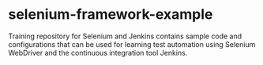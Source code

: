 # selenium-framework-example

Training repository for Selenium and Jenkins contains sample code and configurations that can be used for learning test automation using Selenium WebDriver and the continuous integration tool Jenkins.